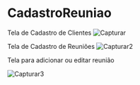 # CadastroReuniao

Tela de Cadastro de Clientes
![Capturar](https://user-images.githubusercontent.com/54687122/77481274-10426c80-6e02-11ea-8103-43e8992f656c.PNG)

Tela de Cadastro de Reuniões
![Capturar2](https://user-images.githubusercontent.com/54687122/77481297-1f291f00-6e02-11ea-9f65-a9cde8c5d952.PNG)

Tela para adicionar ou editar reunião

![Capturar3](https://user-images.githubusercontent.com/54687122/77481341-37993980-6e02-11ea-9e19-940b7446e851.PNG)
